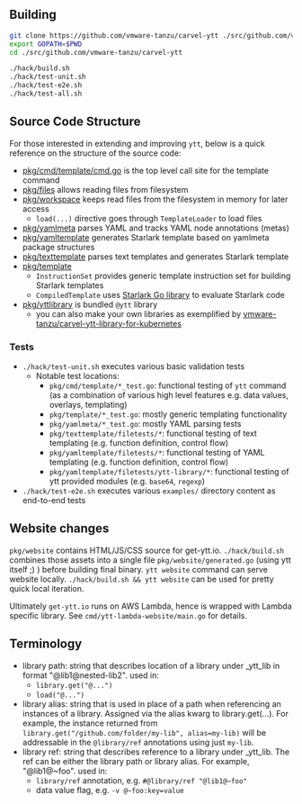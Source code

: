 ## Building

```bash
git clone https://github.com/vmware-tanzu/carvel-ytt ./src/github.com/vmware-tanzu/carvel-ytt
export GOPATH=$PWD
cd ./src/github.com/vmware-tanzu/carvel-ytt

./hack/build.sh
./hack/test-unit.sh
./hack/test-e2e.sh
./hack/test-all.sh
```

## Source Code Structure

For those interested in extending and improving `ytt`, below is a quick reference on the structure of the source code:

- [pkg/cmd/template/cmd.go](https://github.com/vmware-tanzu/carvel-ytt/blob/develop/pkg/cmd/template/cmd.go#L95) is the top level call site for the template command
- [pkg/files](https://github.com/vmware-tanzu/carvel-ytt/tree/develop/pkg/files) allows reading files from filesystem
- [pkg/workspace](https://github.com/vmware-tanzu/carvel-ytt/tree/develop/pkg/workspace) keeps read files from the filesystem in memory for later access
  - `load(...)` directive goes through `TemplateLoader` to load files
- [pkg/yamlmeta](https://github.com/vmware-tanzu/carvel-ytt/tree/develop/pkg/yamlmeta) parses YAML and tracks YAML node annotations (metas)
- [pkg/yamltemplate](https://github.com/vmware-tanzu/carvel-ytt/tree/develop/pkg/yamltemplate) generates Starlark template based on yamlmeta package structures
- [pkg/texttemplate](https://github.com/vmware-tanzu/carvel-ytt/tree/develop/pkg/texttemplate) parses text templates and generates Starlark template
- [pkg/template](https://github.com/vmware-tanzu/carvel-ytt/tree/develop/pkg/template)
  - `InstructionSet` provides generic template instruction set for building Starlark templates
  - `CompiledTemplate` uses [Starlark Go library](https://github.com/google/starlark-go) to evaluate Starlark code
- [pkg/yttlibrary](https://github.com/vmware-tanzu/carvel-ytt/tree/develop/pkg/yttlibrary) is bundled `@ytt` library
  - you can also make your own libraries as exemplified by [vmware-tanzu/carvel-ytt-library-for-kubernetes](https://github.com/vmware-tanzu/carvel-ytt-library-for-kubernetes)

### Tests

- `./hack/test-unit.sh` executes various basic validation tests
  - Notable test locations:
    - `pkg/cmd/template/*_test.go`: functional testing of `ytt` command (as a combination of various high level features e.g. data values, overlays, templating)
    - `pkg/template/*_test.go`: mostly generic templating functionality
    - `pkg/yamlmeta/*_test.go`: mostly YAML parsing tests
    - `pkg/texttemplate/filetests/*`: functional testing of text templating (e.g. function definition, control flow)
    - `pkg/yamltemplate/filetests/*`: functional testing of YAML templating (e.g. function definition, control flow)
    - `pkg/yamltemplate/filetests/ytt-library/*`: functional testing of ytt provided modules (e.g. `base64`, `regexp`)
- `./hack/test-e2e.sh` executes various `examples/` directory content as end-to-end tests

## Website changes

`pkg/website` contains HTML/JS/CSS source for get-ytt.io. `./hack/build.sh` combines those assets into a single file `pkg/website/generated.go` (using ytt itself ;) ) before building final binary. `ytt website` command can serve website locally. `./hack/build.sh && ytt website` can be used for pretty quick local iteration.

Ultimately `get-ytt.io` runs on AWS Lambda, hence is wrapped with Lambda specific library. See `cmd/ytt-lambda-website/main.go` for details.

## Terminology

- library path: string that describes location of a library under _ytt_lib in format "@lib1@nested-lib2". used in:
  - `library.get("@...")`
  - `load("@...")`
- library alias: string that is used in place of a path when referencing an instances of a library. Assigned via the alias kwarg to library.get(...). For example, the instance returned from `library.get("/github.com/folder/my-lib", alias=my-lib)` will be addressable in the `@library/ref` annotations using just `my-lib`.
- library ref: string that describes  reference to a library under _ytt_lib. The ref can be either the library path or library alias. For example, "@lib1@~foo". used in:
  - `library/ref` annotation, e.g. `#@library/ref "@lib1@~foo"`
  - data value flag, e.g. `-v @~foo:key=value`
